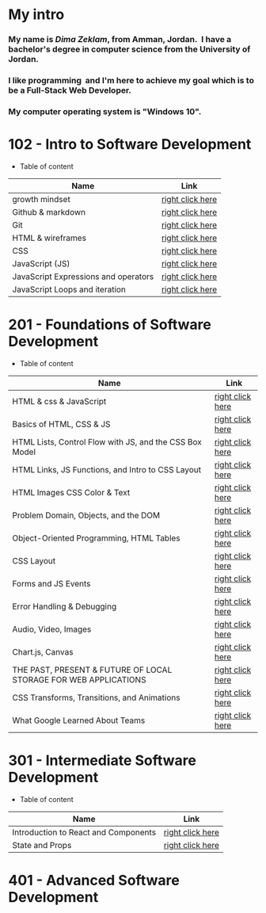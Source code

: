 # My intro
### **My name is *Dima Zeklam*, from Amman, Jordan.  I have a bachelor's degree in computer science from the University of Jordan.**
### I like programming  and I'm here to achieve my goal which is to be a Full-Stack Web Developer.
### My computer operating system is "Windows 10".

#  102 - Intro to Software Development
* Table of content

Name    |  Link
------ | ------
growth mindset | [right click here](https://dima-zeklam.github.io/reading-notes/lab1)
Github & markdown | [right click here](https://dima-zeklam.github.io/reading-notes/read:01)
Git | [right click here](https://dima-zeklam.github.io/reading-notes/read2)
 HTML & wireframes | [right click here](https://dima-zeklam.github.io/reading-notes/read03)
 CSS | [right click here](https://dima-zeklam.github.io/reading-notes/read04)
JavaScript (JS) | [right click here](https://dima-zeklam.github.io/reading-notes/read06)
JavaScript Expressions and operators | [right click here](https://dima-zeklam.github.io/reading-notes/read07)
JavaScript Loops and iteration | [right click here](https://dima-zeklam.github.io/reading-notes/read08)

# 201 - Foundations of Software Development
* Table of content

Name    |  Link
------ | ------
HTML & css & JavaScript | [right click here](https://dima-zeklam.github.io/reading-notes/class-01)
Basics of HTML, CSS & JS | [right click here](https://dima-zeklam.github.io/reading-notes/class-02)
HTML Lists, Control Flow with JS, and the CSS Box Model  | [right click here](https://dima-zeklam.github.io/reading-notes/class-03)
HTML Links, JS Functions, and Intro to CSS Layout  | [right click here](https://dima-zeklam.github.io/reading-notes/class-04)
HTML Images CSS Color & Text  | [right click here](https://dima-zeklam.github.io/reading-notes/class-05)
Problem Domain, Objects, and the DOM | [right click here](https://dima-zeklam.github.io/reading-notes/class-06)
Object-Oriented Programming, HTML Tables| [right click here](https://dima-zeklam.github.io/reading-notes/class-07)
CSS Layout| [right click here](https://dima-zeklam.github.io/reading-notes/class-08)
Forms and JS Events| [right click here](https://dima-zeklam.github.io/reading-notes/class-09)
Error Handling & Debugging| [right click here](https://dima-zeklam.github.io/reading-notes/class-10)
Audio, Video, Images  | [right click here](https://dima-zeklam.github.io/reading-notes/class-11)
Chart.js, Canvas  | [right click here](https://dima-zeklam.github.io/reading-notes/class-12)
THE PAST, PRESENT & FUTURE OF LOCAL STORAGE FOR WEB APPLICATIONS | [right click here](https://dima-zeklam.github.io/reading-notes/class-13)
CSS Transforms, Transitions, and Animations | [right click here](https://dima-zeklam.github.io/reading-notes/class-14a)
 What Google Learned About Teams  | [right click here](https://dima-zeklam.github.io/reading-notes/class-14b)

# 301 - Intermediate Software Development
* Table of content

Name    |  Link
------ | ------
Introduction to React and Components |  [right click here](https://dima-zeklam.github.io/reading-notes/Read:Class%2001)
State and Props|[right click here](https://dima-zeklam.github.io/reading-notes/Read:Class02)


# 401 - Advanced Software Development


